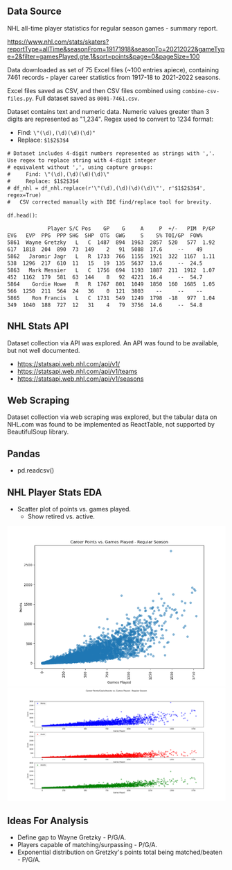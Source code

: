 ## Data Source
NHL all-time player statistics for regular season games - summary report.

https://www.nhl.com/stats/skaters?reportType=allTime&seasonFrom=19171918&seasonTo=20212022&gameType=2&filter=gamesPlayed,gte,1&sort=points&page=0&pageSize=100

Data downloaded as set of 75 Excel files (~100 entries apiece), containing 7461 records - player career statistics from
1917-18 to 2021-2022 seasons.

Excel files saved as CSV, and then CSV files combined using `combine-csv-files.py`. Full dataset saved as `0001-7461.csv`. 

Dataset contains text and numeric data. Numeric values greater than 3 digits are represented as "1,234". Regex used to
convert to 1234 format:  
* Find: `\"(\d),(\d)(\d)(\d)"`  
* Replace: `$1$2$3$4`

```
# Dataset includes 4-digit numbers represented as strings with ','. Use regex to replace string with 4-digit integer
# equivalent without ',', using capture groups:
#     Find: \"(\d),(\d)(\d)(\d)\"
#     Replace: $1$2$3$4
# df_nhl = df_nhl.replace(r'\"(\d),(\d)(\d)(\d)\"', r'$1$2$3$4', regex=True)
#   CSV corrected manually with IDE find/replace tool for brevity.
```

`df.head()`:
```
             Player S/C Pos    GP    G     A     P  +/-   PIM  P/GP  EVG   EVP  PPG  PPP SHG  SHP  OTG  GWG     S    S% TOI/GP  FOW%
5861  Wayne Gretzky   L   C  1487  894  1963  2857  520   577  1.92  617  1818  204  890  73  149    2   91  5088  17.6     --    49
5862   Jaromir Jagr   L   R  1733  766  1155  1921  322  1167  1.11  538  1296  217  610  11   15   19  135  5637  13.6     --  24.5
5863   Mark Messier   L   C  1756  694  1193  1887  211  1912  1.07  452  1162  179  581  63  144    8   92  4221  16.4     --  54.7
5864    Gordie Howe   R   R  1767  801  1049  1850  160  1685  1.05  566  1250  211  564  24   36    0  121  3803    --     --    --
5865    Ron Francis   L   C  1731  549  1249  1798  -18   977  1.04  349  1040  188  727  12   31    4   79  3756  14.6     --  54.8
```

## NHL Stats API
Dataset collection via API was explored. An API was found to be available, but not well documented.

* https://statsapi.web.nhl.com/api/v1/
* https://statsapi.web.nhl.com/api/v1/teams
* https://statsapi.web.nhl.com/api/v1/seasons

## Web Scraping
Dataset collection via web scraping was explored, but the tabular data on NHL.com was found to be implemented as ReactTable, not supported by BeautifulSoup library.

## Pandas
* pd.readcsv()

## NHL Player Stats EDA
* Scatter plot of points vs. games played.
    * Show retired vs. active.

![](https://github.com/VincentSheehan22/UCDPA_vincentsheehan/blob/main/Career%20Points%20vs%20Games%20Played_Regular%20Season.png)
![](https://github.com/VincentSheehan22/UCDPA_vincentsheehan/blob/main/Career%20Points-Goals-Assists%20vs%20Games%20Played_Regular%20Season.png)

## Ideas For Analysis
* Define gap to Wayne Gretzky - P/G/A.
* Players capable of matching/surpassing - P/G/A.
* Exponential distribution on Gretzky's points total being matched/beaten - P/G/A. 
